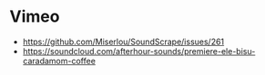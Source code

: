 # Vimeo

- https://github.com/Miserlou/SoundScrape/issues/261
- https://soundcloud.com/afterhour-sounds/premiere-ele-bisu-caradamom-coffee
